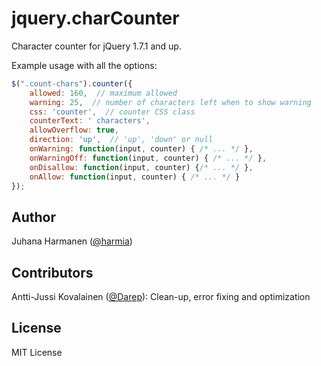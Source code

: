 # jquery.charCounter

Character counter for jQuery 1.7.1 and up.

Example usage with all the options:

```javascript
$(".count-chars").counter({
    allowed: 160,  // maximum allowed
    warning: 25,  // number of characters left when to show warning
    css: 'counter',  // counter CSS class
    counterText: ' characters',
    allowOverflow: true,
    direction: 'up',  // 'up', 'down' or null
    onWarning: function(input, counter) { /* ... */ },
    onWarningOff: function(input, counter) { /* ... */ },
    onDisallow: function(input, counter) {/* ... */ },
    onAllow: function(input, counter) { /* ... */ }
});
```

## Author

Juhana Harmanen ([@harmia](https://github.com/harmia))

## Contributors

Antti-Jussi Kovalainen ([@Darep](https://github.com/Darep)): Clean-up, error fixing and optimization

## License

MIT License
